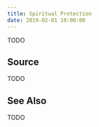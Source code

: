 ```yaml
---
title: Spiritual Protection
date: 2019-02-01 19:00:00
---
```


TODO

## Source
TODO

## See Also
TODO
